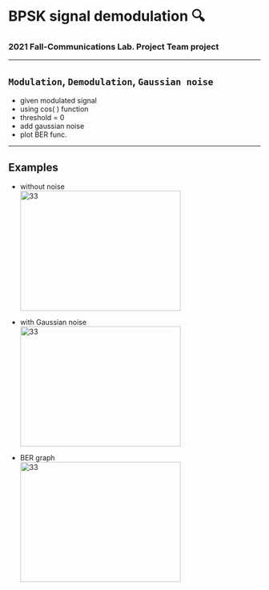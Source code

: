 # BPSK signal demodulation :mag:
### 2021 Fall-Communications Lab. Project Team project
___________

## `Modulation`, `Demodulation`, `Gaussian noise`
- given modulated signal
- using cos( ) function
- threshold = 0
- add gaussian noise
- plot BER func.
____________

## Examples
- without noise<br/>
<img src="https://user-images.githubusercontent.com/86276347/161929320-5ee32a47-5677-4955-91c1-dd8be283f6ae.png" width="320px" height="240px" title="33" alt="33"></img><br/>

- with Gaussian noise<br/>
<img src="https://user-images.githubusercontent.com/86276347/161921529-c375e44a-f568-4643-9cf2-dd48684d8b07.png" width="320px" height="240px" title="33" alt="33"></img><br/>

- BER graph<br/>
<img src="https://user-images.githubusercontent.com/86276347/161921535-d5f3ad74-0498-4776-a415-aa5189a441c3.png" width="320px" height="240px" title="33" alt="33"></img><br/>

